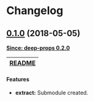 Changelog
=========

<a name="0.1.0"></a>
## [0.1.0](https://github.com/jpcx/deep-props/tree/0.2.0/libs/get) (2018-05-05)

__[Since: deep-props 0.2.0](/CHANGELOG.md#0.2.0)__

| [README](https://github.com/jpcx/deep-props/tree/0.2.0/libs/get/README.md) |
| --- |

#### Features
  + __extract:__ Submodule created.